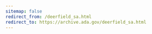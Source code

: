 ```yaml
---
sitemap: false 
redirect_from: /deerfield_sa.html 
redirect_to: https://archive.ada.gov/deerfield_sa.html 
---
```

